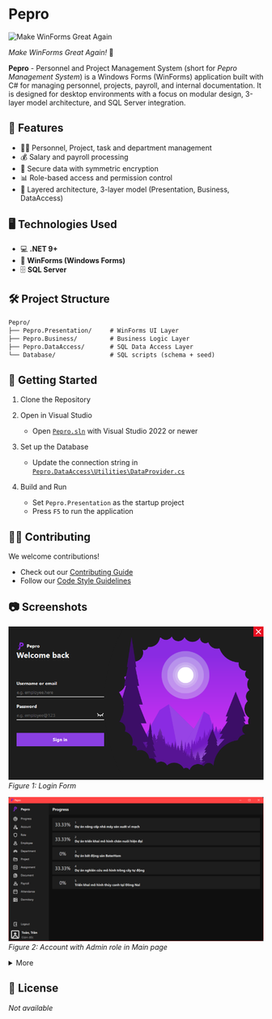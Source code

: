 # Pepro

![Make WinForms Great Again](https://img.shields.io/badge/WinForms-Great_Again-blue?style=for-the-badge&logo=windows)

*Make WinForms Great Again!* 🎉

**Pepro** - Personnel and Project Management System (short for *Pepro Management System*) is a Windows Forms (WinForms) application built with C# for managing personnel, projects, payroll, and internal documentation. It is designed for desktop environments with a focus on modular design, 3-layer model architecture, and SQL Server integration.

## 📌 Features

- 👨‍💻 Personnel, Project, task and department management
- 💰 Salary and payroll processing
- 🔐 Secure data with symmetric encryption
- 📊 Role-based access and permission control
- 🧱 Layered architecture, 3-layer model (Presentation, Business, DataAccess)

## 🖥️ Technologies Used

- 💻 **.NET 9+**
- 🧱 **WinForms (Windows Forms)**
- 🗄️ **SQL Server**

## 🛠️ Project Structure

```
Pepro/
├── Pepro.Presentation/		# WinForms UI Layer
├── Pepro.Business/         # Business Logic Layer
├── Pepro.DataAccess/       # SQL Data Access Layer
└── Database/               # SQL scripts (schema + seed)
```

## 🚀 Getting Started

1. Clone the Repository
2. Open in Visual Studio

	* Open [`Pepro.sln`](Pepro.sln) with Visual Studio 2022 or newer

3. Set up the Database

	* Update the connection string in [`Pepro.DataAccess\Utilities\DataProvider.cs`](Pepro.DataAccess\Utilities\DataProvider.cs#L8)

4. Build and Run

	* Set `Pepro.Presentation` as the startup project
	* Press `F5` to run the application

## 🧑‍💻 Contributing

We welcome contributions!

* Check out our [Contributing Guide](CONTRIBUTING.md)
* Follow our [Code Style Guidelines](CODE_STYLE.md)

## 📷 Screenshots

![image1](Docs/Screenshots/image1.png)
*Figure 1: Login Form*

![image2](Docs/Screenshots/image2.png)
*Figure 2: Account with Admin role in Main page*

<details>
  <summary>More</summary>

![image3](Docs/Screenshots/image3.png)
*Figure 3: Personal information page*

![image4](Docs/Screenshots/image4.png)
*Figure 4: Accounts with roles of Department Head and HR in Employee page*

![image5](Docs/Screenshots/image5.png)
*Figure 5: Employee information editing page*

![image6](Docs/Screenshots/image6.png)
*Figure 6: Account with roles of Department Head and Finance in Payroll page*

![image7](Docs/Screenshots/image7.png)
*Figure 7: Account with IT role in Assignment page*

</details>

## 📃 License

<!-- This project is open source and available under the MIT License. -->
*Not available*
